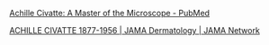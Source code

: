 
[Achille Civatte: A Master of the Microscope - PubMed](https://pubmed.ncbi.nlm.nih.gov/28002099/)

[ACHILLE CIVATTE 1877-1956 | JAMA Dermatology | JAMA Network](https://jamanetwork.com/journals/jamadermatology/article-abstract/525033)
